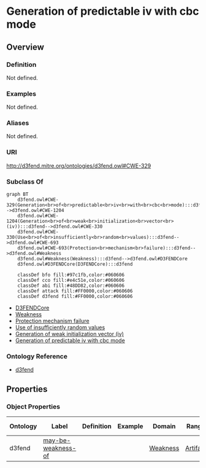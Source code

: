 # Generation of predictable iv with cbc mode

## Overview

### Definition
Not defined.

### Examples
Not defined.

### Aliases
Not defined.

### URI
http://d3fend.mitre.org/ontologies/d3fend.owl#CWE-329

### Subclass Of
```mermaid
graph BT
    d3fend.owl#CWE-329(Generation<br>of<br>predictable<br>iv<br>with<br>cbc<br>mode):::d3fend-->d3fend.owl#CWE-1204
    d3fend.owl#CWE-1204(Generation<br>of<br>weak<br>initialization<br>vector<br>(iv)):::d3fend-->d3fend.owl#CWE-330
    d3fend.owl#CWE-330(Use<br>of<br>insufficiently<br>random<br>values):::d3fend-->d3fend.owl#CWE-693
    d3fend.owl#CWE-693(Protection<br>mechanism<br>failure):::d3fend-->d3fend.owl#Weakness
    d3fend.owl#Weakness(Weakness):::d3fend-->d3fend.owl#D3FENDCore
    d3fend.owl#D3FENDCore(D3FENDCore):::d3fend
    
    classDef bfo fill:#97c1fb,color:#060606
    classDef cco fill:#e4c51e,color:#060606
    classDef abi fill:#48DD82,color:#060606
    classDef attack fill:#FF0000,color:#060606
    classDef d3fend fill:#FF0000,color:#060606
```

- [D3FENDCore](/docs/ontology/reference/model/D3FENDCore/D3FENDCore.md)
- [Weakness](/docs/ontology/reference/model/D3FENDCore/Weakness/Weakness.md)
- [Protection mechanism failure](/docs/ontology/reference/model/D3FENDCore/Weakness/Protection%20mechanism%20failure/Protection%20mechanism%20failure.md)
- [Use of insufficiently random values](/docs/ontology/reference/model/D3FENDCore/Weakness/Protection%20mechanism%20failure/Use%20of%20insufficiently%20random%20values/Use%20of%20insufficiently%20random%20values.md)
- [Generation of weak initialization vector (iv)](/docs/ontology/reference/model/D3FENDCore/Weakness/Protection%20mechanism%20failure/Use%20of%20insufficiently%20random%20values/Generation%20of%20weak%20initialization%20vector%20%28iv%29/Generation%20of%20weak%20initialization%20vector%20%28iv%29.md)
- [Generation of predictable iv with cbc mode](/docs/ontology/reference/model/D3FENDCore/Weakness/Protection%20mechanism%20failure/Use%20of%20insufficiently%20random%20values/Generation%20of%20weak%20initialization%20vector%20%28iv%29/Generation%20of%20predictable%20iv%20with%20cbc%20mode/Generation%20of%20predictable%20iv%20with%20cbc%20mode.md)


### Ontology Reference
- [d3fend](http://d3fend.mitre.org/ontologies/d3fend.owl#)

## Properties
### Object Properties
| Ontology | Label | Definition | Example | Domain | Range | Inverse Of |
|----------|-------|------------|---------|--------|-------|------------|
| d3fend | [may-be-weakness-of](http://d3fend.mitre.org/ontologies/d3fend.owl#may-be-weakness-of) |  |  | [Weakness](/docs/ontology/reference/model/D3FENDCore/Weakness/Weakness.md) | [Artifact](/docs/ontology/reference/model/D3FENDCore/Artifact/Artifact.md) | [may-have-weakness](http://d3fend.mitre.org/ontologies/d3fend.owl#may-have-weakness) |

